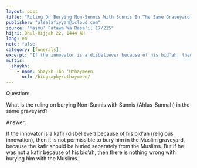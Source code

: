 ```yaml
---
layout: post
title: "Ruling On Burying Non-Sunnis With Sunnis In The Same Graveyard"
publisher: "alsalafiyyah@icloud.com"
source: "Majmu' Fatawa Wa Rasa'il 17/215"
hijri: Dhul-Hijjah 22, 1444 AH
lang: en
note: false
category: [funerals]
excerpt: "If the innovator is a disbeliever because of his bid'ah, then it is not permissible to bury him in the Muslim graveyard, because the kafir should be buried separately from the Muslims."
muftis:
  shaykh: 
    - name: Shaykh Ibn ‘Uthaymeen
      url: /biography/uthaymeen/
---
```


Question: 

What is the ruling on burying Non-Sunnis with Sunnis (Ahlus-Sunnah) in the same graveyard?

Answer: 

If the innovator is a kafir (disbeliever) because of his bid'ah (religious innovation), then it is not permissible to bury him in the Muslim graveyard, because the kafir should be buried separately from the Muslims. But if he was not a kafir because of his bid’ah, then there is nothing wrong with burying him with the Muslims.
